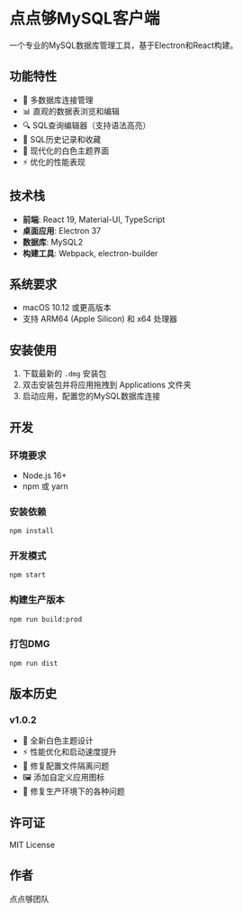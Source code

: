 # 点点够MySQL客户端

一个专业的MySQL数据库管理工具，基于Electron和React构建。

## 功能特性

- 🔗 多数据库连接管理
- 📊 直观的数据表浏览和编辑
- 🔍 SQL查询编辑器（支持语法高亮）
- 📝 SQL历史记录和收藏
- 🎨 现代化的白色主题界面
- ⚡ 优化的性能表现

## 技术栈

- **前端**: React 19, Material-UI, TypeScript
- **桌面应用**: Electron 37
- **数据库**: MySQL2
- **构建工具**: Webpack, electron-builder

## 系统要求

- macOS 10.12 或更高版本
- 支持 ARM64 (Apple Silicon) 和 x64 处理器

## 安装使用

1. 下载最新的 `.dmg` 安装包
2. 双击安装包并将应用拖拽到 Applications 文件夹
3. 启动应用，配置您的MySQL数据库连接

## 开发

### 环境要求

- Node.js 16+
- npm 或 yarn

### 安装依赖

```bash
npm install
```

### 开发模式

```bash
npm start
```

### 构建生产版本

```bash
npm run build:prod
```

### 打包DMG

```bash
npm run dist
```

## 版本历史

### v1.0.2
- 🎨 全新白色主题设计
- ⚡ 性能优化和启动速度提升
- 🔧 修复配置文件隔离问题
- 🖼️ 添加自定义应用图标
- 🐛 修复生产环境下的各种问题

## 许可证

MIT License

## 作者

点点够团队
